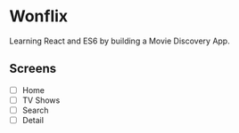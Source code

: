 # Wonflix

Learning React and ES6 by building a Movie Discovery App.

## Screens

- [ ] Home
- [ ] TV Shows
- [ ] Search
- [ ] Detail

